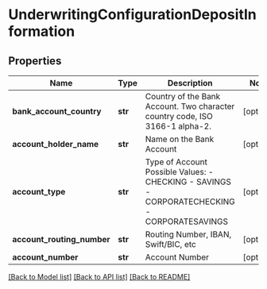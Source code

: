 # UnderwritingConfigurationDepositInformation

## Properties
Name | Type | Description | Notes
------------ | ------------- | ------------- | -------------
**bank_account_country** | **str** | Country of the Bank Account. Two character country code, ISO 3166-1 alpha-2. | [optional] 
**account_holder_name** | **str** | Name on the Bank Account | [optional] 
**account_type** | **str** | Type of Account  Possible Values: - CHECKING - SAVINGS - CORPORATECHECKING - CORPORATESAVINGS  | [optional] 
**account_routing_number** | **str** | Routing Number, IBAN, Swift/BIC, etc | [optional] 
**account_number** | **str** | Account Number | [optional] 

[[Back to Model list]](../README.md#documentation-for-models) [[Back to API list]](../README.md#documentation-for-api-endpoints) [[Back to README]](../README.md)


